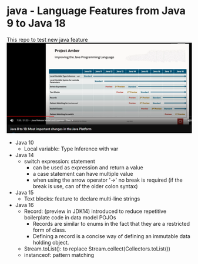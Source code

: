 # java - Language Features from Java 9 to Java 18
This repo to test new java feature\
![Alt text](./mostImportantChangeBetweenJDK8andJDK18.png "Improvement from Java Programming Language")

* Java 10
  * Local variable: Type Inference with var
* Java 14
  * switch expression: statement 
    * can be used as expression and return a value
    * a case statement can have multiple value
    * when using the arrow operator '->' no break is required (if the break is use, can of the older colon syntax)
* Java 15
  * Text blocks: feature to declare multi-line strings
* Java 16
  * Record: (preview in JDK14) introduced to reduce repetitive boilerplate code in data model POJOs
    * Records are similar to enums in the fact that they are a restricted form of class.
    * Defining a record is a concise way of defining an immutable data holding object.
  * Stream.toList(): to replace Stream.collect(Collectors.toList())
  * instanceof: pattern matching
 
